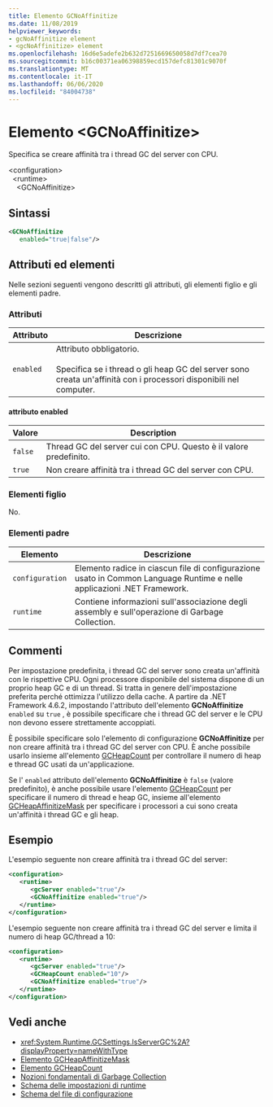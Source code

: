 ```yaml
---
title: Elemento GCNoAffinitize
ms.date: 11/08/2019
helpviewer_keywords:
- gcNoAffinitize element
- <gcNoAffinitize> element
ms.openlocfilehash: 16d6e5adefe2b632d7251669650058d7df7cea70
ms.sourcegitcommit: b16c00371ea06398859ecd157defc81301c9070f
ms.translationtype: MT
ms.contentlocale: it-IT
ms.lasthandoff: 06/06/2020
ms.locfileid: "84004738"
---
```

# <a name="gcnoaffinitize-element"></a>Elemento \<GCNoAffinitize>

Specifica se creare affinità tra i thread GC del server con CPU.

\<configuration>\
&nbsp;&nbsp;\<runtime>\
&nbsp;&nbsp;&nbsp;&nbsp;\<GCNoAffinitize>

## <a name="syntax"></a>Sintassi

```xml
<GCNoAffinitize
   enabled="true|false"/>
```

## <a name="attributes-and-elements"></a>Attributi ed elementi

Nelle sezioni seguenti vengono descritti gli attributi, gli elementi figlio e gli elementi padre.

### <a name="attributes"></a>Attributi

|Attributo|Descrizione|
|---------------|-----------------|
|`enabled`|Attributo obbligatorio.<br /><br />Specifica se i thread o gli heap GC del server sono creata un'affinità con i processori disponibili nel computer.|

#### <a name="enabled-attribute"></a>attributo enabled

|Valore|Description|
|-----------|-----------------|
|`false`|Thread GC del server cui con CPU. Questo è il valore predefinito.|
|`true`|Non creare affinità tra i thread GC del server con CPU.|

### <a name="child-elements"></a>Elementi figlio

No.

### <a name="parent-elements"></a>Elementi padre

|Elemento|Descrizione|
|-------------|-----------------|
|`configuration`|Elemento radice in ciascun file di configurazione usato in Common Language Runtime e nelle applicazioni .NET Framework.|
|`runtime`|Contiene informazioni sull'associazione degli assembly e sull'operazione di Garbage Collection.|

## <a name="remarks"></a>Commenti

Per impostazione predefinita, i thread GC del server sono creata un'affinità con le rispettive CPU. Ogni processore disponibile del sistema dispone di un proprio heap GC e di un thread. Si tratta in genere dell'impostazione preferita perché ottimizza l'utilizzo della cache. A partire da .NET Framework 4.6.2, impostando l'attributo dell'elemento **GCNoAffinitize** `enabled` su `true` , è possibile specificare che i thread GC del server e le CPU non devono essere strettamente accoppiati.

È possibile specificare solo l'elemento di configurazione **GCNoAffinitize** per non creare affinità tra i thread GC del server con CPU. È anche possibile usarlo insieme all'elemento [GCHeapCount](gcheapcount-element.md) per controllare il numero di heap e thread GC usati da un'applicazione.

Se l' `enabled` attributo dell'elemento **GCNoAffinitize** è `false` (valore predefinito), è anche possibile usare l'elemento [GCHeapCount](gcheapcount-element.md) per specificare il numero di thread e heap GC, insieme all'elemento [GCHeapAffinitizeMask](gcheapaffinitizemask-element.md) per specificare i processori a cui sono creata un'affinità i thread GC e gli heap.

## <a name="example"></a>Esempio

L'esempio seguente non creare affinità tra i thread GC del server:

```xml
<configuration>
   <runtime>
      <gcServer enabled="true"/>
      <GCNoAffinitize enabled="true"/>
   </runtime>
</configuration>
```

L'esempio seguente non creare affinità tra i thread GC del server e limita il numero di heap GC/thread a 10:

```xml
<configuration>
   <runtime>
      <gcServer enabled="true"/>
      <GCHeapCount enabled="10"/>
      <GCNoAffinitize enabled="true"/>
   </runtime>
</configuration>
```

## <a name="see-also"></a>Vedi anche

- <xref:System.Runtime.GCSettings.IsServerGC%2A?displayProperty=nameWithType>
- [Elemento GCHeapAffinitizeMask](gcheapaffinitizemask-element.md)
- [Elemento GCHeapCount](gcheapcount-element.md)
- [Nozioni fondamentali di Garbage Collection](../../../../standard/garbage-collection/fundamentals.md)
- [Schema delle impostazioni di runtime](index.md)
- [Schema del file di configurazione](../index.md)
